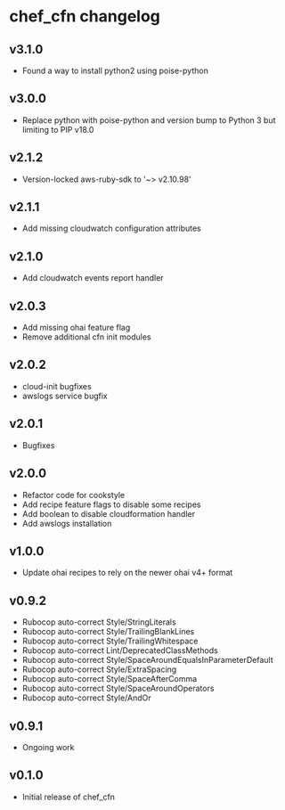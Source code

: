 chef\_cfn changelog
===================

v3.1.0
------
* Found a way to install python2 using poise-python

v3.0.0
------
* Replace python with poise-python and version bump to Python 3 but limiting to PIP v18.0

v2.1.2
------
* Version-locked aws-ruby-sdk to '~> v2.10.98'

v2.1.1
------
* Add missing cloudwatch configuration attributes

v2.1.0
------
* Add cloudwatch events report handler

v2.0.3
------
* Add missing ohai feature flag
* Remove additional cfn init modules

v2.0.2
------
* cloud-init bugfixes
* awslogs service bugfix

v2.0.1
------
* Bugfixes

v2.0.0
------
* Refactor code for cookstyle
* Add recipe feature flags to disable some recipes
* Add boolean to disable cloudformation handler
* Add awslogs installation

v1.0.0
------
* Update ohai recipes to rely on the newer ohai v4+ format

v0.9.2
------
* Rubocop auto-correct Style/StringLiterals
* Rubocop auto-correct Style/TrailingBlankLines
* Rubocop auto-correct Style/TrailingWhitespace
* Rubocop auto-correct Lint/DeprecatedClassMethods
* Rubocop auto-correct Style/SpaceAroundEqualsInParameterDefault
* Rubocop auto-correct Style/ExtraSpacing
* Rubocop auto-correct Style/SpaceAfterComma
* Rubocop auto-correct Style/SpaceAroundOperators
* Rubocop auto-correct Style/AndOr

v0.9.1
------
* Ongoing work

v0.1.0
------
* Initial release of chef_cfn
